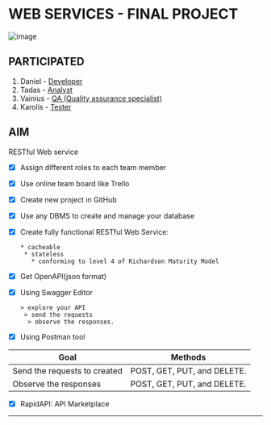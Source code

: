 **WEB SERVICES - FINAL PROJECT**
===

![image](https://upload.wikimedia.org/wikipedia/commons/thumb/d/d5/IntelliJ_IDEA_Logo.svg/200px-IntelliJ_IDEA_Logo.svg.png)

## PARTICIPATED

1. Daniel - 	[Developer](https://www.greatsampleresume.com/job-responsibilities/it-developer-responsibilities/)
2. Tadas - [Analyst](https://www.quora.com/What-is-the-role-of-a-IT-analyst#:~:text=In%20Simple%20%26%20Easy%20Words%2C%20a,the%20business%20needs%20and%20requirements.)
3. Vainius - [QA (Quality assurance specialist)](https://www.signalhire.com/job-descriptions/quality-assurance-(qa)-specialist-job-description)
4. Karolis - [Tester](https://www.businessnewsdaily.com/10761-how-to-become-a-software-tester.html)

## AIM

RESTful Web service
- [x] Assign different roles to each team member
- [x] Use online team board like Trello 
- [x] Create new project in GitHub
- [x] Use any DBMS to create and manage your database
- [x] Create fully functional RESTful Web Service:

      * cacheable
       * stateless
         * conforming to level 4 of Richardson Maturity Model
- [x] Get OpenAPI(json format)
- [x] Using Swagger Editor 

      > explore your API
       > send the requests
        > observe the responses.
- [x] Using Postman tool

|Goal | Methods|
|------------ | -|
Send the requests to created | POST, GET, PUT, and DELETE.
Observe the responses | POST, GET, PUT, and DELETE.

- [x] RapidAPI: API Marketplace

---


